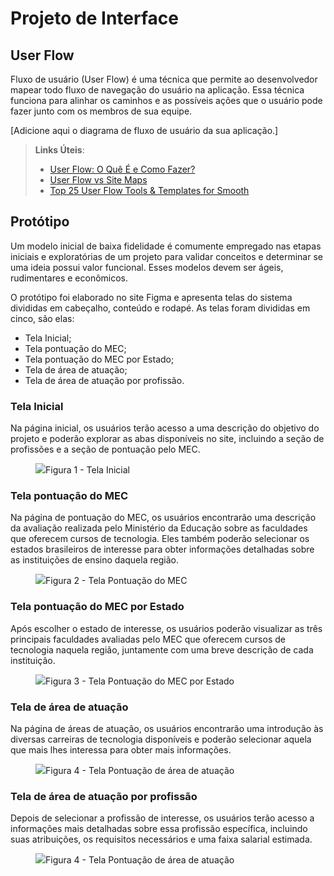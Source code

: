 
# Projeto de Interface

## User Flow

Fluxo de usuário (User Flow) é uma técnica que permite ao desenvolvedor mapear todo fluxo de navegação do usuário na aplicação. Essa técnica funciona para alinhar os caminhos e as possíveis ações que o usuário pode fazer junto com os membros de sua equipe.

[Adicione aqui o diagrama de fluxo de usuário da sua aplicação.] 

> **Links Úteis**:
> - [User Flow: O Quê É e Como Fazer?](https://medium.com/7bits/fluxo-de-usu%C3%A1rio-user-flow-o-que-%C3%A9-como-fazer-79d965872534)
> - [User Flow vs Site Maps](http://designr.com.br/sitemap-e-user-flow-quais-as-diferencas-e-quando-usar-cada-um/)
> - [Top 25 User Flow Tools & Templates for Smooth](https://www.mockplus.com/blog/post/user-flow-tools)

## Protótipo

Um modelo inicial de baixa fidelidade é comumente empregado nas etapas iniciais e exploratórias de um projeto para validar conceitos e determinar se uma ideia possui valor funcional. Esses modelos devem ser ágeis, rudimentares e econômicos.

O protótipo foi elaborado no site Figma e apresenta telas do sistema divididas em cabeçalho, conteúdo e rodapé. As telas foram divididas em cinco, são elas:

<body>
<ul>
<li>Tela Inicial;</li>
<li>Tela pontuação do MEC;</li>
<li>Tela pontuação do MEC por Estado;</li>
<li>Tela de área de atuação;</li>
<li>Tela de área de atuação por profissão.</li>
</ul>
</body>
</html>


### Tela Inicial

Na página inicial, os usuários terão acesso a uma descrição do objetivo do projeto e poderão explorar as abas disponíveis no site, incluindo a seção de profissões e a seção de pontuação pelo MEC.

<figure> 
  <img src="https://github.com/ICEI-PUC-Minas-PMV-ADS/PMV-ADS-2024-1-E1-Proj-Direcionamento-Profissional/blob/ae8f22efa1ce399757ce612e15b83e44e983641f/documentos/img/TelaInicial.jpg"
    <figcaption>Figura 1 - Tela Inicial</figcaption>
</figure> 
  


### Tela pontuação do MEC

Na página de pontuação do MEC, os usuários encontrarão uma descrição da avaliação realizada pelo Ministério da Educação sobre as faculdades que oferecem cursos de tecnologia. Eles também poderão selecionar os estados brasileiros de interesse para obter informações detalhadas sobre as instituições de ensino daquela região.

<figure> 
  <img src="https://github.com/ICEI-PUC-Minas-PMV-ADS/PMV-ADS-2024-1-E1-Proj-Direcionamento-Profissional/blob/ae8f22efa1ce399757ce612e15b83e44e983641f/documentos/img/TelapontuacaodoMEC.jpg"
    <figcaption>Figura 2 - Tela Pontuação do MEC</figcaption>
</figure> 



### Tela pontuação do MEC por Estado

Após escolher o estado de interesse, os usuários poderão visualizar as três principais faculdades avaliadas pelo MEC que oferecem cursos de tecnologia naquela região, juntamente com uma breve descrição de cada instituição.

<figure> 
  <img src="https://github.com/ICEI-PUC-Minas-PMV-ADS/PMV-ADS-2024-1-E1-Proj-Direcionamento-Profissional/blob/ae8f22efa1ce399757ce612e15b83e44e983641f/documentos/img/TelapontuacaodoMECporEstado.jpg"
    <figcaption>Figura 3 - Tela Pontuação do MEC por Estado</figcaption>
</figure> 



### Tela de área de atuação

Na página de áreas de atuação, os usuários encontrarão uma introdução às diversas carreiras de tecnologia disponíveis e poderão selecionar aquela que mais lhes interessa para obter mais informações.

<figure> 
  <img src="https://github.com/ICEI-PUC-Minas-PMV-ADS/PMV-ADS-2024-1-E1-Proj-Direcionamento-Profissional/blob/ae8f22efa1ce399757ce612e15b83e44e983641f/documentos/img/Teladeareadeatuacao.jpg"
    <figcaption>Figura 4 - Tela Pontuação de área de atuação</figcaption>
</figure> 



### Tela de área de atuação por profissão

Depois de selecionar a profissão de interesse, os usuários terão acesso a informações mais detalhadas sobre essa profissão específica, incluindo suas atribuições, os requisitos necessários e uma faixa salarial estimada.

<figure> 
  <img src="https://github.com/ICEI-PUC-Minas-PMV-ADS/PMV-ADS-2024-1-E1-Proj-Direcionamento-Profissional/blob/ae8f22efa1ce399757ce612e15b83e44e983641f/documentos/img/Teladeareadeatuacaoporprofissao.jpg"
    <figcaption>Figura 4 - Tela Pontuação de área de atuação</figcaption>
</figure> 


 




